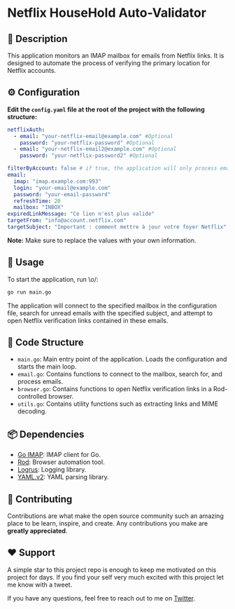 # Netflix HouseHold Auto-Validator

## 📝 Description

This application monitors an IMAP mailbox for emails from Netflix links. It is designed to automate the process of verifying the primary location for Netflix accounts.

## ⚙️ Configuration
**Edit the `config.yaml` file at the root of the project with the following structure:**

   ```yaml
   netflixAuth:
     - email: "your-netflix-email@example.com" #Optional
       password: "your-netflix-password" #Optional
     - email: "your-netflix-email2@example.com" #Optional
       password: "your-netflix-password2" #Optional

   filterByAccount: false # if true, the application will only process emails that match the email addresses in the netflixAuth section
   email:
     imap: "imap.example.com:993"
     login: "your-email@example.com"
     password: "your-email-password"
     refreshTime: 20
     mailbox: "INBOX"
   expiredLinkMessage: "Ce lien n'est plus valide"
   targetFrom: "info@account.netflix.com"
   targetSubject: "Important : comment mettre à jour votre foyer Netflix"
   ```

   **Note:** Make sure to replace the values with your own information.

## 🚀 Usage

To start the application, run \o/:

```sh
go run main.go
```

The application will connect to the specified mailbox in the configuration file, search for unread emails with the specified subject, and attempt to open Netflix verification links contained in these emails.

## 📂 Code Structure

- `main.go`: Main entry point of the application. Loads the configuration and starts the main loop.
- `email.go`: Contains functions to connect to the mailbox, search for, and process emails.
- `browser.go`: Contains functions to open Netflix verification links in a Rod-controlled browser.
- `utils.go`: Contains utility functions such as extracting links and MIME decoding.

## 📦 Dependencies

- [Go IMAP](https://github.com/emersion/go-imap): IMAP client for Go.
- [Rod](https://github.com/go-rod/rod): Browser automation tool.
- [Logrus](https://github.com/sirupsen/logrus): Logging library.
- [YAML.v2](https://gopkg.in/yaml.v2): YAML parsing library.

## 🍰 Contributing
Contributions are what make the open source community such an amazing place to be learn, inspire, and create. Any contributions you make are **greatly appreciated**.

## ❤️ Support
A simple star to this project repo is enough to keep me motivated on this project for days. If you find your self very much excited with this project let me know with a tweet.

If you have any questions, feel free to reach out to me on [Twitter](https://twitter.com/xxPHDxx).